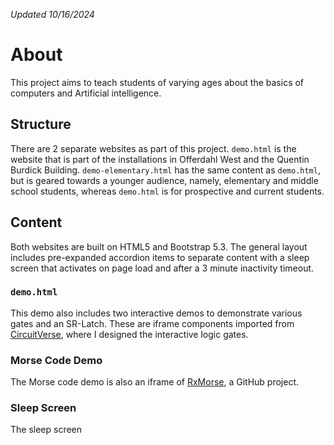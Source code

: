*Updated 10/16/2024*
# About
This project aims to teach students of varying ages about the basics of computers and Artificial intelligence.

## Structure
There are 2 separate websites as part of this project. `demo.html` is the website that is part of the installations in Offerdahl West and the Quentin Burdick Building. `demo-elementary.html` has the same content as `demo.html`, but is geared towards a younger audience, namely, elementary and middle school students, whereas `demo.html` is for prospective and current students.

## Content
Both websites are built on HTML5 and Bootstrap 5.3. The general layout includes pre-expanded accordion items to separate content with a sleep screen that activates on page load and after a 3 minute inactivity timeout.
### `demo.html`
This demo also includes two interactive demos to demonstrate various gates and an SR-Latch. These are iframe components imported from [CircuitVerse](https://www.circuitverse.org), where I designed the interactive logic gates.

### Morse Code Demo
The Morse code demo is also an iframe of [RxMorse](https://github.com/moutend/RxMorse), a GitHub project.

### Sleep Screen
The sleep screen 
